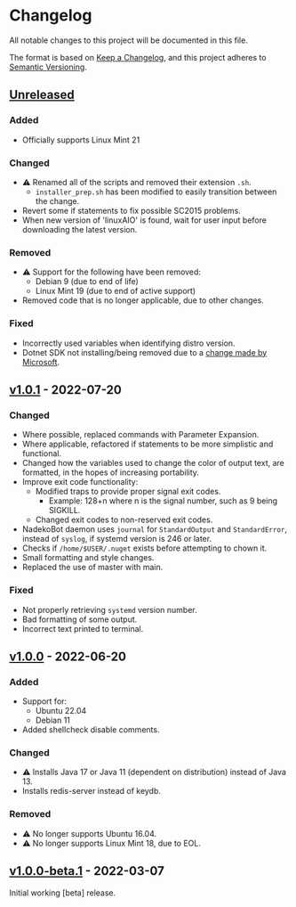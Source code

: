 # Changelog

All notable changes to this project will be documented in this file.

The format is based on [Keep a Changelog](https://keepachangelog.com/en/1.0.0/), and this project adheres to [Semantic Versioning](https://semver.org/spec/v2.0.0.html).

## [Unreleased]

### Added

- Officially supports Linux Mint 21

### Changed

- ⚠️ Renamed all of the scripts and removed their extension `.sh`.
  - `installer_prep.sh` has been modified to easily transition between the change.
- Revert some if statements to fix possible SC2015 problems.
- When new version of 'linuxAIO' is found, wait for user input before downloading the latest version.

### Removed

- ⚠️ Support for the following have been removed:
  - Debian 9      (due to end of life)
  - Linux Mint 19 (due to end of active support)
- Removed code that is no longer applicable, due to other changes.

### Fixed

- Incorrectly used variables when identifying distro version.
- Dotnet SDK not installing/being removed due to a [change made by Microsoft](https://github.com/dotnet/core/issues/7699).

## [v1.0.1] - 2022-07-20

### Changed

- Where possible, replaced commands with Parameter Expansion.
- Where applicable, refactored if statements to be more simplistic and functional.
- Changed how the variables used to change the color of output text, are formatted, in the hopes of increasing portability.
- Improve exit code functionality:
  - Modified traps to provide proper signal exit codes.
    - Example: 128+n where n is the signal number, such as 9 being SIGKILL.
  - Changed exit codes to non-reserved exit codes.
- NadekoBot daemon uses `journal` for `StandardOutput` and `StandardError`, instead of `syslog`, if systemd version is 246 or later.
- Checks if `/home/$USER/.nuget` exists before attempting to chown it.
- Small formatting and style changes.
- Replaced the use of master with main.

### Fixed

- Not properly retrieving `systemd` version number.
- Bad formatting of some output.
- Incorrect text printed to terminal.

## [v1.0.0] - 2022-06-20

### Added

- Support for:
  - Ubuntu 22.04
  - Debian 11
- Added shellcheck disable comments.

### Changed

- ⚠️ Installs Java 17 or Java 11 (dependent on distribution) instead of Java 13.
- Installs redis-server instead of keydb.

### Removed

- ⚠️ No longer supports Ubuntu 16.04.
- ⚠️ No longer supports Linux Mint 18, due to EOL.

## [v1.0.0-beta.1] - 2022-03-07

Initial working [beta] release.

[unreleased]: https://github.com/StrangeRanger/Mewdeko-BashScript/compare/v1.0.1...HEAD
[v1.0.1]: https://github.com/StrangeRanger/Mewdeko-BashScript/releases/tag/v1.0.1
[v1.0.0]: https://github.com/StrangeRanger/Mewdeko-BashScript/releases/tag/v1.0.0
[v1.0.0-beta.1]: https://github.com/StrangeRanger/Mewdeko-BashScript/releases/tag/v1.0.0-beta.1
